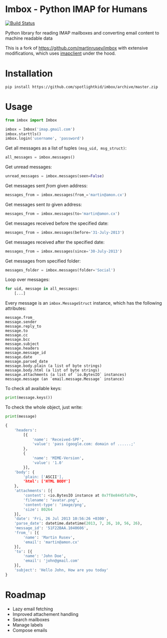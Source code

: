 Imbox - Python IMAP for Humans
==============================

[![Build Status](https://travis-ci.org/spotlightkid/imbox.svg?branch=master)](https://travis-ci.org/spotlihghtkid/imbox)


Python library for reading IMAP mailboxes and converting email content to
machine readable data

This is a fork of https://github.com/martinrusev/imbox with extensive
modifications, which uses [imapclient](http://imapclient.freshfoo.com/) under
the hood.


Installation
============

    pip install https://github.com/spotlightkid/imbox/archive/master.zip


Usage
=====

```python
from imbox import Imbox

imbox = Imbox('imap.gmail.com')
imbox.starttls()
imbox.login('username', 'password')
```

Get all messages as a list of tuples `(msg_uid, msg_struct)`:

```python
all_messages = imbox.messages()
```

Get unread messages:

```python
unread_messages = imbox.messages(seen=False)
```

Get messages sent *from* given address:

```python
messages_from = imbox.messages(from_='martin@amon.cx')
```

Get messages sent *to* given address:

```python
messages_from = imbox.messages(to='martin@amon.cx')
```

Get messages received before the specified date:

```python
messages_from = imbox.messages(before='31-July-2013')
```

Get messages received after the specified date:

```python
messages_from = imbox.messages(since='30-July-2013')
```

Get messages from specified folder:

```python
messages_folder = imbox.messages(folder='Social')
```

Loop over messages:

```python
for uid, message in all_messages:
    [...]
```

Every message is an `imbox.MessageStruct` instance, which has the following
attributes:

    message.from_
    message.sender
    message.reply_to
    message.to
    message.cc
    message.bcc
    message.subject
    message.headers
    message.message_id
    message.date
    message.parsed_date
    message.body.plain (a list of byte strings)
    message.body.html (a list of byte strings)
    message.attachments (a list of `io.BytesIO` instances)
    message.message (an `email.message.Message` instance)

To check all available keys:

```python
print(message.keys())
```

To check the whole object, just write:

```python
print(message)

{
    'headers':
        [{
            'name': 'Received-SPF',
            'value': 'pass (google.com: domain of ......;'
        },
        {
            'name': 'MIME-Version',
            'value': '1.0'
        }],
    'body': {
        'plain: ['ASCII'],
        'html': ['HTML BODY']
    },
    'attachments': [{
        'content': <io.BytesIO instance at 0x7f8e8445fa70>,
        'filename': "avatar.png",
        'content-type': 'image/png',
        'size': 80264
    }],
    'date': 'Fri, 26 Jul 2013 10:56:26 +0300',
    'parse_date': datetime.datetime(2013, 7, 26, 10, 56, 26),
    'message_id': '51F22BAA.1040606',
    'from_': [{
        'name': 'Martin Rusev',
        'email': 'martin@amon.cx'
    }],
    'to': [{
        'name': 'John Doe',
        'email': 'john@gmail.com'
    }],
    'subject': 'Hello John, How are you today'
}
```

Roadmap
=======

* Lazy email fetching
* Improved attachement handling
* Search mailboxes
* Manage labels
* Compose emails
